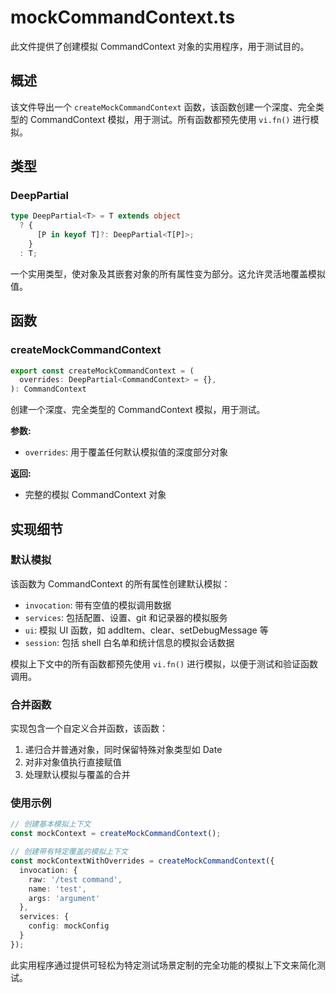 # mockCommandContext.ts

此文件提供了创建模拟 CommandContext 对象的实用程序，用于测试目的。

## 概述

该文件导出一个 `createMockCommandContext` 函数，该函数创建一个深度、完全类型的 CommandContext 模拟，用于测试。所有函数都预先使用 `vi.fn()` 进行模拟。

## 类型

### DeepPartial

```typescript
type DeepPartial<T> = T extends object
  ? {
      [P in keyof T]?: DeepPartial<T[P]>;
    }
  : T;
```

一个实用类型，使对象及其嵌套对象的所有属性变为部分。这允许灵活地覆盖模拟值。

## 函数

### createMockCommandContext

```typescript
export const createMockCommandContext = (
  overrides: DeepPartial<CommandContext> = {},
): CommandContext
```

创建一个深度、完全类型的 CommandContext 模拟，用于测试。

**参数:**
- `overrides`: 用于覆盖任何默认模拟值的深度部分对象

**返回:**
- 完整的模拟 CommandContext 对象

## 实现细节

### 默认模拟

该函数为 CommandContext 的所有属性创建默认模拟：
- `invocation`: 带有空值的模拟调用数据
- `services`: 包括配置、设置、git 和记录器的模拟服务
- `ui`: 模拟 UI 函数，如 addItem、clear、setDebugMessage 等
- `session`: 包括 shell 白名单和统计信息的模拟会话数据

模拟上下文中的所有函数都预先使用 `vi.fn()` 进行模拟，以便于测试和验证函数调用。

### 合并函数

实现包含一个自定义合并函数，该函数：
1. 递归合并普通对象，同时保留特殊对象类型如 Date
2. 对非对象值执行直接赋值
3. 处理默认模拟与覆盖的合并

### 使用示例

```typescript
// 创建基本模拟上下文
const mockContext = createMockCommandContext();

// 创建带有特定覆盖的模拟上下文
const mockContextWithOverrides = createMockCommandContext({
  invocation: {
    raw: '/test command',
    name: 'test',
    args: 'argument'
  },
  services: {
    config: mockConfig
  }
});
```

此实用程序通过提供可轻松为特定测试场景定制的完全功能的模拟上下文来简化测试。
